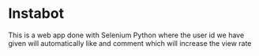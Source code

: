 # Instabot
This is a web app  done  with Selenium Python where the user id we have given will automatically like and comment which will increase the view rate
